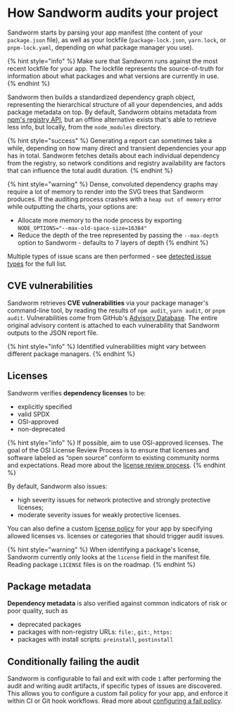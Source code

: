 # How Sandworm audits your project

Sandworm starts by parsing your app manifest (the content of your `package.json` file), as well as your lockfile (`package-lock.json`, `yarn.lock`, or `pnpm-lock.yaml`, depending on what package manager you use).

{% hint style="info" %}
Make sure that Sandworm runs against the most recent lockfile for your app. The lockfile represents the source-of-truth for information about what packages and what versions are currently in use.
{% endhint %}

Sandworm then builds a standardized dependency graph object, representing the hierarchical structure of all your dependencies, and adds package metadata on top. By default, Sandworm obtains metadata from [npm's registry API](https://github.com/npm/registry/blob/master/docs/REGISTRY-API.md), but an offline alternative exists that's able to retrieve less info, but locally, from the `node_modules` directory.

{% hint style="success" %}
Generating a report can sometimes take a while, depending on how many direct and transient dependencies your app has in total. Sandworm fetches details about each individual dependency from the registry, so network conditions and registry availability are factors that can influence the total audit duration.
{% endhint %}

{% hint style="warning" %}
Dense, convoluted dependency graphs may require a lot of memory to render into the SVG trees that Sandworm produces. If the auditing process crashes with a `heap out of memory` error while outputting the charts, your options are:
- Allocate more memory to the node process by exporting `NODE_OPTIONS="--max-old-space-size=16384"`
- Reduce the depth of the tree represented by passing the `--max-depth` option to Sandworm - defaults to 7 layers of depth
{% endhint %}

Multiple types of issue scans are then performed - see [detected issue types](./issue-types.md) for the full list.

## CVE vulnerabilities

Sandworm retrieves **CVE vulnerabilities** via your package manager's command-line tool, by reading the results of `npm audit`, `yarn audit`, or `pnpm audit`. Vulnerabilities come from GitHub's [Advisory Database](https://github.com/advisories). The entire original advisory content is attached to each vulnerability that Sandworm outputs to the JSON report file.

{% hint style="info" %}
Identified vulnerabilities might vary between different package managers.
{% endhint %}

## Licenses

Sandworm verifies **dependency licenses** to be:
- explicitly specified
- valid SPDX
- OSI-approved
- non-deprecated

{% hint style="info" %}
If possible, aim to use OSI-approved licenses. The goal of the OSI License Review Process is to ensure that licenses and software labeled as “open source” conform to existing community norms and expectations. Read more about the [license review process](https://opensource.org/approval/).
{% endhint %}

By default, Sandworm also issues:
- high severity issues for network protective and strongly protective licenses;
- moderate severity issues for weakly protective licenses.

You can also define a custom [license policy](./license-policies.md) for your app by specifying allowed licenses vs. licenses or categories that should trigger audit issues.

{% hint style="warning" %}
When identifying a package's license, Sandworm currently only looks at the `license` field in the manifest file. Reading package `LICENSE` files is on the roadmap.
{% endhint %}

## Package metadata

**Dependency metadata** is also verified against common indicators of risk or poor quality, such as
- deprecated packages
- packages with non-registry URLs: `file:`, `git:`, `https:`
- packages with install scripts: `preinstall`, `postinstall`

## Conditionally failing the audit

Sandworm is configurable to fail and exit with code `1` after performing the audit and writing audit artifacts, if specific types of issues are discovered. This allows you to configure a custom fail policy for your app, and enforce it within CI or Git hook workflows. Read more about [configuring a fail policy](./fail-policies.md).
